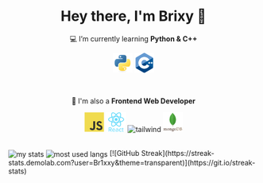 <h1 align="center">Hey there, I'm Brixy 💎</h1>

<p align="center">💻 I’m currently learning <strong>Python & C++</strong></p>
<p align="center">
  <img src="https://raw.githubusercontent.com/devicons/devicon/master/icons/python/python-original.svg" alt="python" width="40" height="40"/>
  <img src="https://raw.githubusercontent.com/devicons/devicon/master/icons/cplusplus/cplusplus-original.svg" alt="cplusplus" width="40" height="40"/>
</p>
<br/>

<p align="center">🔮 I'm also a <strong>Frontend Web Developer</strong></p>
<p align="center">
  <img src="https://raw.githubusercontent.com/devicons/devicon/master/icons/javascript/javascript-original.svg" alt="javascript" width="40" height="40"/>
  <img src="https://raw.githubusercontent.com/devicons/devicon/master/icons/react/react-original-wordmark.svg" alt="react" width="40" height="40"/>
  <img src="https://www.vectorlogo.zone/logos/tailwindcss/tailwindcss-icon.svg" alt="tailwind" width="40" height="40"/>
  <img src="https://raw.githubusercontent.com/devicons/devicon/master/icons/mongodb/mongodb-original-wordmark.svg" alt="mongodb" width="40" height="40"/>
</p>
<br/>

<div>
<img alt="my stats" width=500 align="center" src="https://github-readme-stats-br1xxys-projects.vercel.app//api?username=br1xxy&theme=github_dark&show_icons=true" />
<img alt="most used langs" width=500 align="center" src="https://github-readme-stats-br1xxys-projects.vercel.app/api/top-langs/?username=br1xxy&layout=compact" />
[![GitHub Streak](https://streak-stats.demolab.com?user=Br1xxy&theme=transparent)](https://git.io/streak-stats)
</div>
<!--
